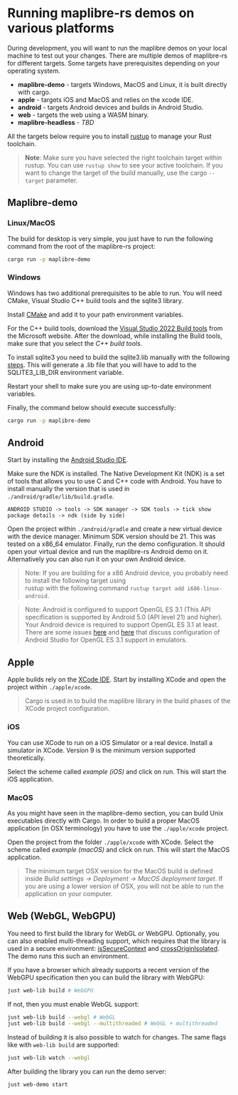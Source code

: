 # Running maplibre-rs demos on various platforms

During development, you will want to run the maplibre demos on your local machine to test out your changes.
There are multiple demos of maplibre-rs for different targets. Some targets have prerequisites
depending on your operating system.

* **maplibre-demo** - targets Windows, MacOS and Linux, it is built directly with cargo.
* **apple** - targets iOS and MacOS and relies on the xcode IDE.
* **android** - targets Android devices and builds in Android Studio.
* **web** - targets the web using a WASM binary.
* **maplibre-headless** - *TBD*

All the targets below require you to install [rustup](https://rustup.rs/) to manage your Rust toolchain.

> __Note__: Make sure you have selected the right toolchain target within rustup. You can use `rustup show` to see your
> active toolchain. If you want to change the target of the build manually, use the cargo `--target` parameter.

## Maplibre-demo

### Linux/MacOS

The build for desktop is very simple, you just have to run the following command from the root of the
maplibre-rs project:

```bash
cargo run -p maplibre-demo
```

### Windows

Windows has two additional prerequisites to be able to run. You will need CMake, Visual Studio C++ build tools and the
sqlite3 library.

Install [CMake](https://cmake.org/download/) and add it to your path environment variables.

For the C++ build tools, download the [Visual Studio 2022 Build tools](https://visualstudio.microsoft.com/downloads/)
from the Microsoft website. After the download, while installing the Build tools, make sure that you select the
*C++ build tools*.

To install sqlite3 you need to build the sqlite3.lib manually with the following
[steps](https://gist.github.com/zeljic/d8b542788b225b1bcb5fce169ee28c55). This will generate a .lib file that
you will have to add to the SQLITE3_LIB_DIR environment variable.

Restart your shell to make sure you are using up-to-date environment variables.

Finally, the command below should execute successfully:

```bash
cargo run -p maplibre-demo
```

## Android

Start by installing the 
[Android Studio IDE](https://developer.android.com/studio?gclid=CjwKCAjwj42UBhAAEiwACIhADmF7uHXnEHGnmOgFnjp0Z6n-TnBvutC5faGA89lwouMIXiR6OXK4hBoCq78QAvD_BwE&gclsrc=aw.ds).

Make sure the NDK is installed. The Native Development Kit (NDK) is a set of tools that allows 
you to use C and C++ code with Android. You have to install manually the version that is used in 
`./android/gradle/lib/build.gradle`.

```
ANDROID STUDIO -> tools -> SDK manager -> SDK tools -> tick show package details -> ndk (side by side)
```

Open the project within `./android/gradle` and create a new virtual device with the device manager. Minimum SDK version
should be 21. This was tested on a x86_64 emulator. Finally, run the demo configuration. It should open your virtual device and 
run the maplibre-rs Android demo on it. Alternatively you can also run it on your own Android device.

> Note: If you are building for a x86 Android device, you probably need to install the following target using  
> rustup with the following command `rustup target add i686-linux-android`.

> Note: Android is configured to support OpenGL ES 3.1 (This API specification is supported by Android 5.0 (API level 21) and higher).
> Your Android device is required to support OpenGL ES 3.1 at least. There are some issues 
> [here](https://stackoverflow.com/questions/40797975/android-emulator-and-opengl-es3-egl-bad-config) and 
> [here](https://www.reddit.com/r/Arcore/comments/8squbo/opengl_es_31_is_required_for_android_emulator_to/) that
> discuss configuration of Android Studio for OpenGL ES 3.1 support in emulators.
 
## Apple

Apple builds rely on the [XCode IDE](https://apps.apple.com/us/app/xcode/id497799835?ls=1&mt=12).
Start by installing XCode and open the project within `./apple/xcode`.

> Cargo is used in to build the maplibre library in the build phases of the XCode project configuration.

### iOS

You can use XCode to run on a iOS Simulator or a real device. Install a simulator in XCode.
Version 9 is the minimum version supported theoretically.

Select the scheme called *example (iOS)* and click on run. This will start the iOS application.

### MacOS

As you might have seen in the maplibre-demo section, you can build Unix executables directly with Cargo.
In order to build a proper MacOS application (in OSX terminology) you have to use the `./apple/xcode` project.

Open the project from the folder `./apple/xcode` with XCode. Select the scheme called *example (macOS)* and
click on run. This will start the MacOS application. 

> The minimum target OSX version for the MacOS build is defined inside *Build settings -> Deployment -> MacOS deployment target*.
> If you are using a lower version of OSX, you will not be able to run the application on your computer.

## Web (WebGL, WebGPU)

You need to first build the library for WebGL or WebGPU. Optionally, you can also enabled multi-threading support,
which requires that the library is used in a secure environment: 
[isSecureContext](https://developer.mozilla.org/en-US/docs/Web/API/isSecureContext)
and [crossOriginIsolated](https://developer.mozilla.org/en-US/docs/Web/API/crossOriginIsolated). 
The demo runs this such an environment.

If you have a browser which already supports a recent version of the WebGPU specification then you can build the library
with WebGPU:

```bash
just web-lib build # WebGPU
```

If not, then you must enable WebGL support:


```bash
just web-lib build --webgl # WebGL
just web-lib build --webgl --multithreaded # WebGL + multithreaded
```

Instead of building it is also possible to watch for changes. The same flags like with `web-lib build` are supported:

```bash
just web-lib watch --webgl
```

After building the library you can run the demo server:

```bash
just web-demo start
```
